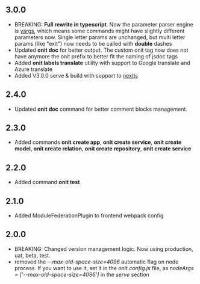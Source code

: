 ## 3.0.0
- BREAKING: **Full rewrite in typescript**. Now the parameter parser engine is [yargs](https://www.npmjs.com/package/yargs), which means some commands might have slightly different parameters now. Single letter params are unchanged, but multi letter params (like "exit") now needs to be called with **double** dashes
- Updated **onit doc** for better output. The custom onit tag now does not have anymore the onit prefix to better fit the naming of jsdoc tags
- Added **onit labels translate** utility with support to Google translate and Azure translate
- Added V3.0.0 serve & build with support to [nextjs](https://nextjs.org/)

## 2.4.0
- Updated **onit doc** command for better comment blocks management. 

## 2.3.0
- Added commands **onit create app**, **onit create service**, **onit create model**, **onit create relation**, **onit create repository**, **onit create service**    

## 2.2.0
- Added command **onit test**

## 2.1.0
- Added ModuleFederationPlugin to frontend webpack config

## 2.0.0
- BREAKING: Changed version management logic. Now using production, uat, beta, test.
- removed the *--max-old-space-size=4096* automatic flag on node process. If you want to use it, set it in the *onit.config.js* file, as *nodeArgs = ['--max-old-space-size=4096']* in the *serve* section

